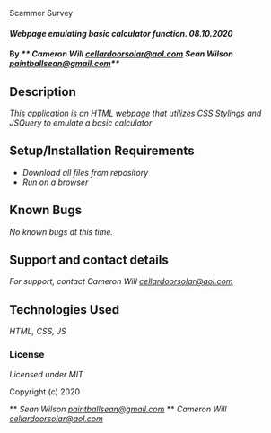 Scammer Survey

#### _Webpage emulating basic calculator function. 08.10.2020_

#### By _** Cameron Will <cellardoorsolar@aol.com> Sean Wilson <paintballsean@gmail.com>**_

## Description

_This application is an HTML webpage that utilizes CSS Stylings and JSQuery to emulate a basic calculator_

## Setup/Installation Requirements

* _Download all files from repository_
* _Run on a browser_

## Known Bugs

_No known bugs at this time._

## Support and contact details

_For support, contact Cameron Will <cellardoorsolar@aol.com>_

## Technologies Used

_HTML, CSS, JS_

### License

*Licensed under MIT*

Copyright (c) 2020 

** _Sean Wilson <paintballsean@gmail.com>_
** _Cameron Will <cellardoorsolar@aol.com>_